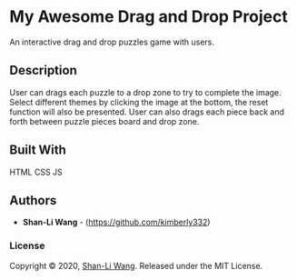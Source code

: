 # My Awesome Drag and Drop Project

An interactive drag and drop puzzles game with users.

## Description

User can drags each puzzle to a drop zone to try to complete the image. Select different themes by clicking the image at the bottom, the reset function will also be presented. User can also drags each piece back and forth between puzzle pieces board and drop zone.

## Built With

HTML CSS JS

## Authors

* **Shan-Li Wang** - (https://github.com/kimberly332)

### License

Copyright © 2020, [Shan-Li Wang](https://github.com/kimberly332).
Released under the MIT License.

